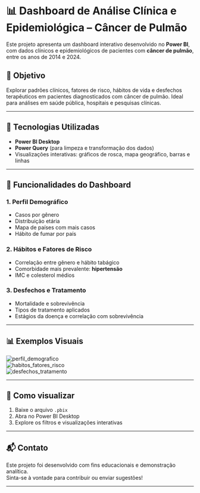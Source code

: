 # 📊 Dashboard de Análise Clínica e Epidemiológica – Câncer de Pulmão

Este projeto apresenta um dashboard interativo desenvolvido no **Power BI**, com dados clínicos e epidemiológicos de pacientes com **câncer de pulmão**, entre os anos de 2014 e 2024.

## 🧠 Objetivo

Explorar padrões clínicos, fatores de risco, hábitos de vida e desfechos terapêuticos em pacientes diagnosticados com câncer de pulmão. Ideal para análises em saúde pública, hospitais e pesquisas clínicas.

---

## 🔧 Tecnologias Utilizadas

- **Power BI Desktop**
- **Power Query** (para limpeza e transformação dos dados)
- Visualizações interativas: gráficos de rosca, mapa geográfico, barras e linhas

---

## 📌 Funcionalidades do Dashboard

### 1. Perfil Demográfico
- Casos por gênero
- Distribuição etária
- Mapa de países com mais casos
- Hábito de fumar por país

### 2. Hábitos e Fatores de Risco
- Correlação entre gênero e hábito tabágico
- Comorbidade mais prevalente: **hipertensão**
- IMC e colesterol médios

### 3. Desfechos e Tratamento
- Mortalidade e sobrevivência
- Tipos de tratamento aplicados
- Estágios da doença e correlação com sobrevivência

---

## 📊 Exemplos Visuais

![perfil_demografico](./assets/dashboard1.png)  
![habitos_fatores_risco](./assets/dashboard2.png)  
![desfechos_tratamento](./assets/dashboard3.png)

---

## 📁 Como visualizar

1. Baixe o arquivo `.pbix`
2. Abra no Power BI Desktop
3. Explore os filtros e visualizações interativas

---

## 📬 Contato

Este projeto foi desenvolvido com fins educacionais e demonstração analítica.  
Sinta-se à vontade para contribuir ou enviar sugestões!

---

